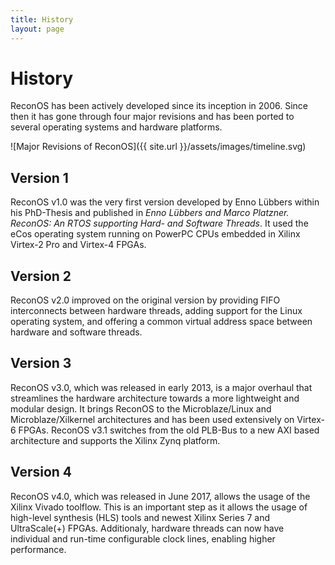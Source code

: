 ```yaml
---
title: History
layout: page
---
```

# History

ReconOS has been actively developed since its inception in 2006.
Since then it has gone through four major revisions and has
been ported to several operating systems and hardware platforms.

![Major Revisions of ReconOS]({{ site.url }}/assets/images/timeline.svg)

## Version 1

ReconOS v1.0 was the very first version developed by Enno Lübbers
within his PhD-Thesis and published in *Enno Lübbers and Marco Platzner.
ReconOS: An RTOS supporting Hard- and Software Threads*.
It used the eCos operating system running on PowerPC CPUs
embedded in Xilinx Virtex-2 Pro and Virtex-4 FPGAs.

## Version 2

ReconOS v2.0 improved on the original version by providing FIFO
interconnects between hardware threads, adding support for the Linux
operating system, and offering a common virtual address space between
hardware and software threads.

## Version 3

ReconOS v3.0, which was released in early 2013, is a major overhaul
that streamlines the hardware architecture towards a more lightweight
and modular design. It brings ReconOS to the Microblaze/Linux and
Microblaze/Xilkernel architectures and has been used extensively
on Virtex-6 FPGAs. ReconOS v3.1 switches from the old PLB-Bus to
a new AXI based architecture and supports the Xilinx Zynq platform.

## Version 4

ReconOS v4.0, which was released in June 2017, allows the usage of 
the Xilinx Vivado toolflow. This is an important step as it allows 
the usage of high-level synthesis (HLS) tools and newest Xilinx Series 7 
and UltraScale(+) FPGAs. Additionaly, hardware threads can now have 
individual and run-time configurable clock lines, enabling higher 
performance. 
